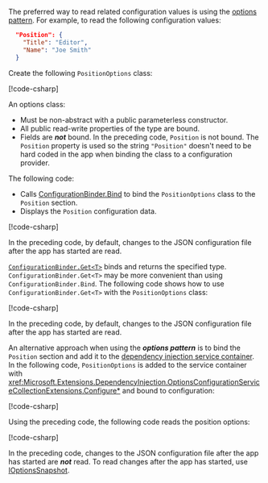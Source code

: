 The preferred way to read related configuration values is using the [options pattern](xref:fundamentals/configuration/options). For example, to read the following configuration values:

```json
  "Position": {
    "Title": "Editor",
    "Name": "Joe Smith"
  }
```

Create the following `PositionOptions` class:

[!code-csharp[](~/fundamentals/configuration/index/samples/3.x/ConfigSample/Options/PositionOptions.cs?name=snippet)]

An options class:

* Must be non-abstract with a public parameterless constructor.
* All public read-write properties of the type are bound.
* Fields are ***not*** bound. In the preceding code, `Position` is not bound. The `Position` property is used so the string `"Position"` doesn't need to be hard coded in the app when binding the class to a configuration provider.

The following code:

* Calls [ConfigurationBinder.Bind](xref:Microsoft.Extensions.Configuration.ConfigurationBinder.Bind*) to bind the `PositionOptions` class to the `Position` section.
* Displays the `Position` configuration data.

[!code-csharp[](~/fundamentals/configuration/index/samples/3.x/ConfigSample/Pages/Test22.cshtml.cs?name=snippet)]

In the preceding code, by default, changes to the JSON configuration file after the app has started are read.

[`ConfigurationBinder.Get<T>`](xref:Microsoft.Extensions.Configuration.ConfigurationBinder.Get*) binds and returns the specified type. `ConfigurationBinder.Get<T>` may be more convenient than using `ConfigurationBinder.Bind`. The following code shows how to use `ConfigurationBinder.Get<T>` with the `PositionOptions` class:

[!code-csharp[](~/fundamentals/configuration/index/samples/3.x/ConfigSample/Pages/Test21.cshtml.cs?name=snippet)]

In the preceding code, by default, changes to the JSON configuration file after the app has started are read.

An alternative approach when using the ***options pattern*** is to bind the `Position` section and add it to the [dependency injection service container](xref:fundamentals/dependency-injection). In the following code, `PositionOptions` is added to the service container with <xref:Microsoft.Extensions.DependencyInjection.OptionsConfigurationServiceCollectionExtensions.Configure*> and bound to configuration:

[!code-csharp[](~/fundamentals/configuration/index/samples/3.x/ConfigSample/Startup.cs?name=snippet)]

Using the preceding code, the following code reads the position options:

[!code-csharp[](~/fundamentals/configuration/index/samples/3.x/ConfigSample/Pages/Test2.cshtml.cs?name=snippet)]

In the preceding code, changes to the JSON configuration file after the app has started are ***not*** read. To read changes after the app has started, use [IOptionsSnapshot](xref:fundamentals/configuration/options#ios).
